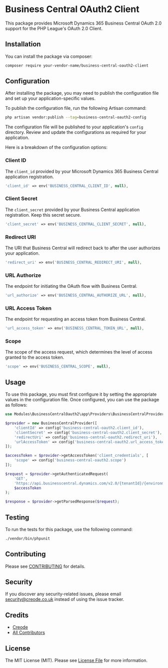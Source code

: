 # Business Central OAuth2 Client

This package provides Microsoft Dynamics 365 Business Central OAuth 2.0 support for the PHP League's OAuth 2.0 Client.

## Installation

You can install the package via composer:

```bash
composer require your-vendor-name/business-central-oauth2-client
```

## Configuration

After installing the package, you may need to publish the configuration file and set up your application-specific values.

To publish the configuration file, run the following Artisan command:

```bash
php artisan vendor:publish --tag=business-central-oauth2-config
```

The configuration file will be published to your application's `config` directory. Review and update the configurations as required for your application.

Here is a breakdown of the configuration options:

### Client ID
The `client_id` provided by your Microsoft Dynamics 365 Business Central application registration.
```php
'client_id' => env('BUSINESS_CENTRAL_CLIENT_ID', null),
```

### Client Secret
The `client_secret` provided by your Business Central application registration. Keep this secret secure.
```php
'client_secret' => env('BUSINESS_CENTRAL_CLIENT_SECRET', null),
```

### Redirect URI
The URI that Business Central will redirect back to after the user authorizes your application.
```php
'redirect_uri' => env('BUSINESS_CENTRAL_REDIRECT_URI', null),
```

### URL Authorize
The endpoint for initiating the OAuth flow with Business Central.
```php
'url_authorize' => env('BUSINESS_CENTRAL_AUTHORIZE_URL', null),
```

### URL Access Token
The endpoint for requesting an access token from Business Central.
```php
'url_access_token' => env('BUSINESS_CENTRAL_TOKEN_URL', null),
```

### Scope
The scope of the access request, which determines the level of access granted to the access token.
```php
'scope' => env('BUSINESS_CENTRAL_SCOPE', null),
```

## Usage

To use this package, you must first configure it by setting the appropriate values in the configuration file. Once configured, you can use the package as follows:

```php
use Modules\BusinessCentralOauth2\app\Providers\BusinessCentralProvider;

$provider = new BusinessCentralProvider([
    'clientId' => config('business-central-oauth2.client_id'),
    'clientSecret' => config('business-central-oauth2.client_secret'),
    'redirectUri' => config('business-central-oauth2.redirect_uri'),
    'urlAccessToken' => config('business-central-oauth2.url_access_token'),
]);

$accessToken = $provider->getAccessToken('client_credentials', [
    'scope' => config('business-central-oauth2.scope')
]);

$request = $provider->getAuthenticatedRequest(
    'GET',
    'https://api.businesscentral.dynamics.com/v2.0/{tenantId}/{environmentName}/ODataV4/Company(\'{CompanyName}\')/liviBrands',
    $accessToken
);

$response = $provider->getParsedResponse($request);
```

## Testing

To run the tests for this package, use the following command:

```bash
./vendor/bin/phpunit
```

## Contributing

Please see [CONTRIBUTING](CONTRIBUTING.md) for details.

## Security

If you discover any security-related issues, please email security@creode.co.uk instead of using the issue tracker.

## Credits

- [Creode](https://github.com/creode)
- [All Contributors](../../contributors)

## License

The MIT License (MIT). Please see [License File](LICENSE.md) for more information.
